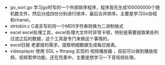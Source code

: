 * go_sort.go
  学习go时写的一个外部排序程序，程序首先生成100000000个随机数文件，然后分成四份分别进行排序，最后合并排序。主要是学习Go协程和chanel。
* strtobin.c
  C语言写的将一个MD5字符串转换为二进制格式
* excel
  excel处理工具，excel处理大文件时非常卡顿，特别是需要提取某些列过滤之后的数据，这个工具是专门来做这个事情的。
* excel日报
  老婆提的需求，提取明细数据生成每日报表。
* videoplayer
  使用 SDL + ffmpeg 实现的 视频播放器 ，目前可以做到播放视频，视频暂停功能，还在完善中，主要是想学习一下音视频处理。

